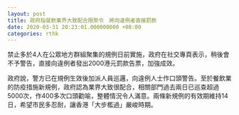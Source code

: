 ```yaml
---
layout: post
title: 政府指餐飲業界大致配合限聚令　將向違例者直接罰款
date: 2020-03-31 20:23:01.000000000 +08:00
categories: rthk
---
```


禁止多於4人在公眾地方群組聚集的規例日前實施，政府在社交專頁表示，稍後會不予警告，直接向違例者發出2000港元罰款告票，加強成效。

政府說，警方已在規例生效後加派人員巡邏，向違例人士作口頭警告。至於餐飲業的防疫措施新規例，政府認為業界大致很配合，相關部門過去兩日已巡查超過5000次，作400多次口頭勸喻，整體情況令人滿意。兩條新規例的有效期維持14日，希望市民多忍耐，讓香港「大步檻過」嚴峻時期。
